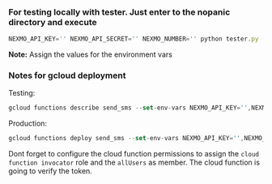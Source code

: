 ### For testing locally with tester. Just enter to the nopanic directory and execute

```javascript
NEXMO_API_KEY='' NEXMO_API_SECRET='' NEXMO_NUMBER='' python tester.py
```

**Note:** Assign the values for the environment vars

### Notes for gcloud deployment

Testing:

```javascript
gcloud functions describe send_sms --set-env-vars NEXMO_API_KEY='',NEXMO_API_SECRET='',NEXMO_NUMBER=''
```

Production:

```javascript
gcloud functions deploy send_sms --set-env-vars NEXMO_API_KEY='',NEXMO_API_SECRET='',NEXMO_NUMBER='' --runtime python37 --trigger-http --project [PROJECT_ID]
```

Dont forget to configure the cloud function permissions to assign the `cloud function invocator` role and the `allUsers` as member. The cloud function is going to verify the token.